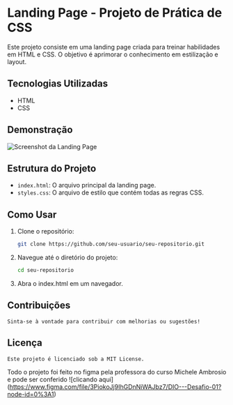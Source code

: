 # Landing Page - Projeto de Prática de CSS

Este projeto consiste em uma landing page criada para treinar habilidades em HTML e CSS. O objetivo é aprimorar o conhecimento em estilização e layout.

## Tecnologias Utilizadas

- HTML
- CSS

## Demonstração

![Screenshot da Landing Page](../Landing%20Page%20DIO/images/screenshot.png)

## Estrutura do Projeto

- `index.html`: O arquivo principal da landing page.
- `styles.css`: O arquivo de estilo que contém todas as regras CSS.

## Como Usar

1. Clone o repositório:
   ```bash
   git clone https://github.com/seu-usuario/seu-repositorio.git

2. Navegue até o diretório do projeto:
    ```bash
    cd seu-repositorio
3. Abra o index.html em um navegador.

## Contribuições
    Sinta-se à vontade para contribuir com melhorias ou sugestões!

## Licença
    Este projeto é licenciado sob a MIT License.


Todo o projeto foi feito no figma pela professora do curso Michele Ambrosio e pode ser conferido ![clicando aqui] (https://www.figma.com/file/3PiokoJj9IhGDnNiWAJbz7/DIO---Desafio-01?node-id=0%3A1)

